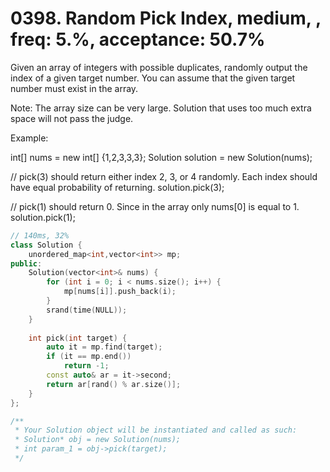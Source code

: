 # 0398. Random Pick Index, medium, , freq: 5.%, acceptance: 50.7%

Given an array of integers with possible duplicates, randomly output the index of a given target number. You can assume that the given target number must exist in the array.

Note:
The array size can be very large. Solution that uses too much extra space will not pass the judge.

Example:

int[] nums = new int[] {1,2,3,3,3};
Solution solution = new Solution(nums);

// pick(3) should return either index 2, 3, or 4 randomly. Each index should have equal probability of returning.
solution.pick(3);

// pick(1) should return 0. Since in the array only nums[0] is equal to 1.
solution.pick(1);

```c++
// 140ms, 32%
class Solution {
    unordered_map<int,vector<int>> mp;
public:
    Solution(vector<int>& nums) {
        for (int i = 0; i < nums.size(); i++) {
            mp[nums[i]].push_back(i);
        }
        srand(time(NULL));
    }
    
    int pick(int target) {
        auto it = mp.find(target);
        if (it == mp.end())
            return -1;
        const auto& ar = it->second;
        return ar[rand() % ar.size()];
    }
};

/**
 * Your Solution object will be instantiated and called as such:
 * Solution* obj = new Solution(nums);
 * int param_1 = obj->pick(target);
 */
```
